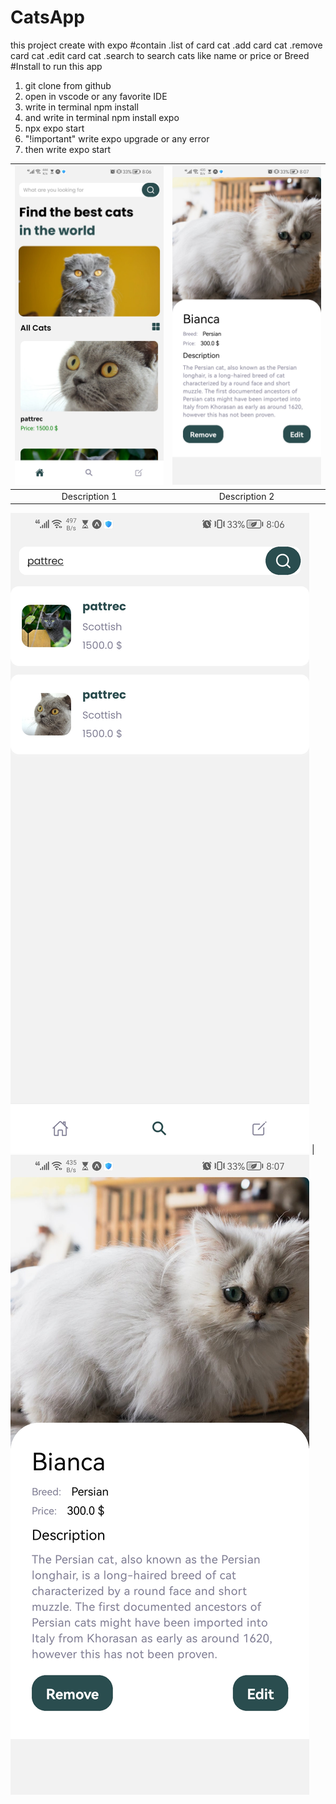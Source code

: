 # CatsApp
this project create with expo
#contain
.list of card cat
.add card cat
.remove card cat
.edit card cat
.search to search cats like name or price or Breed
#Install
to run this app
1) git clone from github
2) open in vscode or any  favorite IDE
3) write in terminal npm install
4) and write in terminal npm install  expo
5) npx expo start
6) "!important" write expo upgrade or any error
7) then write expo start


| ![Image 1](imgThree.jpg) | ![Image 2](imgTwo.jpg) |
|:----------------------:|:----------------------:|
|      Description 1     |      Description 2     |

![Alt text](imgOne.jpg) |![Alt](imgTwo.jpg)
